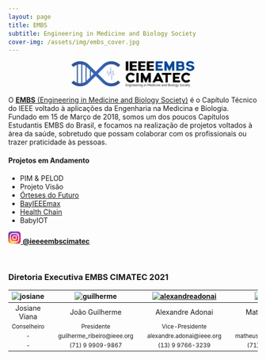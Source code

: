 ```yaml
---
layout: page
title: EMBS
subtitle: Engineering in Medicine and Biology Society
cover-img: /assets/img/embs_cover.jpg
---
```


<p style="text-align: center;"> <img src="/assets/img/embs.png" alt="drawing" width="250"/> </p>

O [**EMBS** (Engineering in Medicine and Biology Society)](https://www.embs.org/) é o Capítulo Técnico do IEEE voltado à aplicações da Engenharia na Medicina e Biologia. Fundado em 15 de Março de 2018, somos um dos poucos Capítulos Estudantis EMBS do Brasil, e focamos na realização de projetos voltados à área da saúde, sobretudo que possam colaborar com os profissionais ou trazer praticidade às pessoas.

#### Projetos em Andamento
- PIM & PELOD
- Projeto Visão
- [Órteses do Futuro](https://ieeecimatec.github.io/project-orteses/)
- [BayIEEEmax](https://ieeecimatec.github.io/project-bayieeemax/)
- [Health Chain](https://ieeecimatec.github.io/project-health_chain/)
- BabyIOT

[<img src="/assets/img/logo_instagram.png" alt="drawing" width="25"/> **@ieeeembscimatec**](https://www.instagram.com/ieeeembscimatec/)

<div class="bg"><img src="https://unsplash.it/400/200" alt=""></div>


### Diretoria Executiva EMBS CIMATEC 2021
<div class="row">
  <div class=" col-xl-auto offset-xl-0 col-lg-4 offset-lg-0">
    <div class="mobile-side-scroller">
      <table class="table-borderless highlight">
        <thead>
          <tr>
            <th><center><img src="{{ 'assets/img/voluntarios/semfoto.png' | relative_url }}" width="100" alt="josiane" class="img-fluid rounded-circle" /></center></th>
            <th></th>
            <th><center><img src="{{ 'assets/img/voluntarios/joao_guilherme.png' | relative_url }}" width="100" alt="guilherme" class="img-fluid rounded-circle"/></center></th>
            <th></th>
            <th><a href="https://www.linkedin.com/in/alexandre-adonai-gama-da-silva-365a35211/"><center><div class="bg"><img src="{{ 'assets/img/voluntarios/alexandre_adonai.png' | relative_url}}" width="100" alt="alexandreadonai" class="img-fluid rounded-circle" /></div></center></a></th>
            <th></th>
            <th><a href="https://www.linkedin.com/in/matheus-dos-santos-bomfim-459421191/"><center><img src="{{ 'assets/img/voluntarios/matheus_bomfim.png' | relative_url}}" width="100" alt="matheus" class="img-fluid rounded-circle" /></center></a></th>
          </tr>
        </thead>
        <tbody>
          <tr class="font-weight-bolder" style="text-align: center margin-top: 0">
            <td width="25%"><center>Josiane Viana</center></td>
            <td></td>
            <td width="25%"><center>João Guilherme</center></td>
            <td></td>
            <td width="25%"><center>Alexandre Adonai</center></td>
            <td></td>
            <td width="25%"><center>Matheus Bomfim</center></td>
          </tr>
          <tr style="text-align: center" >
            <td style="vertical-align: top"><small><center>Conselheiro</center></small></td>
            <td></td>
            <td style="vertical-align: top"><small><center>Presidente</center></small></td>
            <td></td>
            <td style="vertical-align: top"><small><center>Vice-Presidente</center></small></td>
            <td></td>
            <td style="vertical-align: top"><small><center>Tesoureiro</center></small></td>
          </tr>
          <tr style="text-align: center" >
            <td style="vertical-align: top"><small><center>-</center></small></td>
            <td></td>
            <td style="vertical-align: top"><small><center>guilherme_ribeiro@ieee.org</center></small></td>
            <td></td>
            <td style="vertical-align: top"><small><center>alexandre.adonai@ieee.org</center></small></td>
            <td></td>
            <td style="vertical-align: top"><small><center>matheus.sbomfim@ieee.org</center></small></td>
          </tr>
          <tr style="text-align: center" >
            <td style="vertical-align: top"><small><center>-</center></small></td>
            <td></td>
            <td style="vertical-align: top"><small><center>(71) 9 9909-9867</center></small></td>
            <td></td>
            <td style="vertical-align: top"><small><center>(13) 9 9766-3239</center></small></td>
            <td></td>
            <td style="vertical-align: top"><small><center>(71) 9 8407-6533</center></small></td>
          </tr>
        </tbody>
      </table>
    </div>
  </div>
</div>
